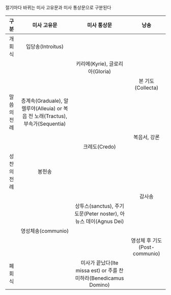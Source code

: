 
절기마다 바뀌는 미사 고유문과 미사 통상문으로 구분된다

|    구분     |                                   미사 고유문                                   |                           미사 통상문                           |             낭송              |
|:-----------:|:-------------------------------------------------------------------------------:|:---------------------------------------------------------------:|:-----------------------------:|
|   개회식    |                                입당송(Introitus)                                |                                                                 |                               |
|             |                                                                                 |                 키리에(Kyrie), 글로리아(Gloria)                 |                               |
|             |                                                                                 |                                                                 |       본 기도(Collecta)       |
| 말씀의 전례 | 층계속(Graduale), 알렐루야(Alleuia) or 복음 전 노래(Tractus), 부속가(Sequentia) |                                                                 |                               |
|             |                                                                                 |                                                                 |         복음서, 강론          |
|             |                                                                                 |                          크레도(Credo)                          |                               |
| 성찬의 전례 |                                     봉헌송                                      |                                                                 |                               |
|             |                                                                                 |                                                                 |            감사송             |
|             |                                                                                 | 상투스(sanctus), 주기도문(Peter noster), 아뉴스 데이(Agnus Dei) |                               |
|             |                               영성체송(communio)                                |                                                                 |                               |
|             |                                                                                 |                                                                 | 영성체 후 기도(Post-communio) |
|   폐회식    |                                                                                 | 미사가 끝났다(Ite missa est) or 주를 찬미하라(Benedicamus Domino)                                                                |                               |

